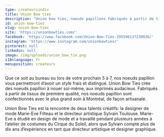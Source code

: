 ```yaml
---
type: createursindiv
title: Union Bow ties
description: "Union bow ties, noeuds papillons fabriqués à partir de tissus de première qualité et confectionnés avec le plus grand soin à Montréal, et ce de façon artisanale"
id: union-bow-ties
slug: union-bow-ties
site: 'https://unionbowties.com/'
facebook: 'https://www.facebook.com/Union-Bow-Ties-295596137230936/'
instagram: 'https://www.instagram.com/unionbowties/'
pinterest: null
linkedin: null
image: /img/uploads/union_bow_tie.png
i18nlanguage: fr
menuposition: createurs
---
```

Que ce soit au bureau ou lors de votre prochain 5 à 7, nos noeuds papillon vous permettront d’avoir un style frais et distingué. Union Bow Ties crée des noeuds papillon à nouer soi-même, aux imprimés audacieux. Fabriqués à partir de tissus de première qualité, nos noeuds papillon sont confectionnés avec le plus grand soin à Montréal, de façon artisanale.

Union Bow Ties est la rencontre de deux talents créatifs: la designer de mode Marie-Eve Filteau et le directeur artistique Sylvain Toulouse. Marie-Eve a étudié en design de mode et a travaillé pendant plusieurs années à l’atelier de costumes du Cirque du Soleil, alors que Sylvain compte plus de dix ans d’expérience en tant que directeur artistique et designer graphique.



